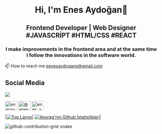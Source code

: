 <h1 align="center">Hi, I'm Enes Aydoğan👋</h1>

<h2 align="center">Frontend Developer | Web Designer <br>
#JAVASCRİPT #HTML/CSS #REACT  </h2>

<h3 align="center">I make improvements in the frontend area and at the same time I follow the innovations in the software world.</h3>

📫 How to reach me eenesaydogann@gmail.com

## Social Media

![](https://komarev.com/ghpvc/?username=Enesaydgn1&color=green)
<p align="left">
<a href="https://linkedin.com/in/enesaydogann" target="blank"><img align="center" src="https://raw.githubusercontent.com/rahuldkjain/github-profile-readme-generator/master/src/images/icons/Social/linked-in-alt.svg" alt="enesaydogann" height="30" width="40" /></a>
<a href="https://medium.com/@enesaydogan65" target="blank"><img align="center" src="https://raw.githubusercontent.com/rahuldkjain/github-profile-readme-generator/master/src/images/icons/Social/medium.svg" alt="@enesaydogan65" height="30" width="40" /></a>
<a href="https://www.hackerrank.com/enes_aydogan65" target="blank"><img align="center" src="https://raw.githubusercontent.com/rahuldkjain/github-profile-readme-generator/master/src/images/icons/Social/hackerrank.svg" alt="enes_aydogan65" height="30" width="40" /></a>
</p>


|[![Top Langs](https://github-readme-stats.vercel.app/api/top-langs/?username=Enesaydgn1&layout=compact)](https://github.com/anuraghazra/github-readme-stats)|
[![Anurag'nın Github İstatistikleri](https://github-readme-stats.vercel.app/api?username=Enesaydgn1&show_icons=true&theme=radical)](https://github.com/anuraghazra/github-readme-stats)|



![github-contribution-grid-snake](https://user-images.githubusercontent.com/65818129/222975939-a60f7d06-875b-49e3-9b1f-3ff8486da4e2.svg)
